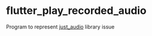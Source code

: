 # flutter_play_recorded_audio

Program to represent [just_audio](https://pub.dev/packages/just_audio) library issue
